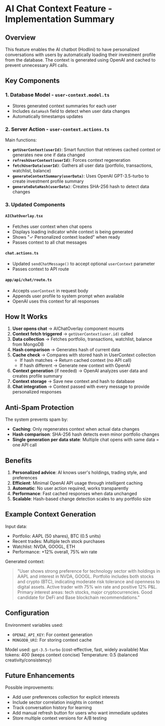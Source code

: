 # AI Chat Context Feature - Implementation Summary

## Overview
This feature enables the AI chatbot (Hodlini) to have personalized conversations with users by automatically loading their investment profile from the database. The context is generated using OpenAI and cached to prevent unnecessary API calls.

## Key Components

### 1. Database Model - `user-context.model.ts`
- Stores generated context summaries for each user
- Includes `dataHash` field to detect when user data changes
- Automatically timestamps updates

### 2. Server Action - `user-context.actions.ts`
Main functions:
- **`getUserContext(userId)`**: Smart function that retrieves cached context or generates new one if data changed
- **`refreshUserContext(userId)`**: Forces context regeneration
- **`fetchUserData(userId)`**: Gathers all user data (portfolio, transactions, watchlist, balance)
- **`generateContextSummary(userData)`**: Uses OpenAI GPT-3.5-turbo to create investment profile summary
- **`generateDataHash(userData)`**: Creates SHA-256 hash to detect data changes

### 3. Updated Components

#### `AIChatOverlay.tsx`
- Fetches user context when chat opens
- Displays loading indicator while context is being generated
- Shows "✓ Personalized context loaded" when ready
- Passes context to all chat messages

#### `chat.actions.ts`
- Updated `sendChatMessage()` to accept optional `userContext` parameter
- Passes context to API route

#### `app/api/chat/route.ts`
- Accepts `userContext` in request body
- Appends user profile to system prompt when available
- OpenAI uses this context for all responses

## How It Works

1. **User opens chat** → AIChatOverlay component mounts
2. **Context fetch triggered** → `getUserContext(user.id)` called
3. **Data collection** → Fetches portfolio, transactions, watchlist, balance from MongoDB
4. **Hash comparison** → Generates hash of current data
5. **Cache check** → Compares with stored hash in UserContext collection
   - If hash matches → Return cached context (no API call)
   - If hash different → Generate new context with OpenAI
6. **Context generation** (if needed) → OpenAI analyzes user data and creates profile summary
7. **Context storage** → Save new context and hash to database
8. **Chat integration** → Context passed with every message to provide personalized responses

## Anti-Spam Protection

The system prevents spam by:
- **Caching**: Only regenerates context when actual data changes
- **Hash comparison**: SHA-256 hash detects even minor portfolio changes
- **Single generation per data state**: Multiple chat opens with same data = one API call

## Benefits

1. **Personalized advice**: AI knows user's holdings, trading style, and preferences
2. **Efficient**: Minimal OpenAI API usage through intelligent caching
3. **Automatic**: No user action required, works transparently
4. **Performance**: Fast cached responses when data unchanged
5. **Scalable**: Hash-based change detection scales to any portfolio size

## Example Context Generation

Input data:
- Portfolio: AAPL (50 shares), BTC (0.5 units)
- Recent trades: Multiple tech stock purchases
- Watchlist: NVDA, GOOGL, ETH
- Performance: +12% overall, 75% win rate

Generated context:
> "User shows strong preference for technology sector with holdings in AAPL and interest in NVDA, GOOGL. Portfolio includes both stocks and crypto (BTC), indicating moderate risk tolerance and openness to digital assets. Active trader with 75% win rate and positive 12% P&L. Primary interest areas: tech stocks, major cryptocurrencies. Good candidate for DeFi and Base blockchain recommendations."

## Configuration

Environment variables used:
- `OPENAI_API_KEY`: For context generation
- `MONGODB_URI`: For storing context cache

Model used: `gpt-3.5-turbo` (cost-effective, fast, widely available)
Max tokens: 400 (keeps context concise)
Temperature: 0.5 (balanced creativity/consistency)

## Future Enhancements

Possible improvements:
- Add user preferences collection for explicit interests
- Include sector correlation insights in context
- Track conversation history for learning
- Add manual refresh button for users who want immediate updates
- Store multiple context versions for A/B testing
